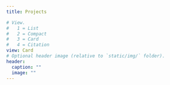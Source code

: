 ```yaml
---
title: Projects

# View.
#   1 = List
#   2 = Compact
#   3 = Card
#   4 = Citation
view: Card
# Optional header image (relative to `static/img/` folder).
header:
  caption: ""
  image: ""
---
```

